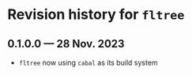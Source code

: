 # Revision history for `fltree`

## 0.1.0.0 — 28 Nov. 2023

* `fltree` now using `cabal` as its build system
